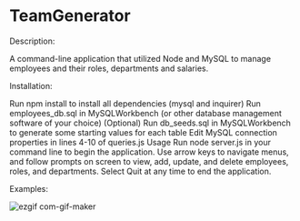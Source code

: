 # TeamGenerator

Description:

A command-line application that utilized Node and MySQL to manage employees and their roles, departments and salaries.

Installation:

Run npm install to install all dependencies (mysql and inquirer)
Run employees_db.sql in MySQLWorkbench (or other database management software of your choice)
(Optional) Run db_seeds.sql in MySQLWorkbench to generate some starting values for each table
Edit MySQL connection properties in lines 4-10 of queries.js
Usage
Run node server.js in your command line to begin the application. Use arrow keys to navigate menus, and follow prompts on screen to view, add, update, and delete employees, roles, and departments. Select Quit at any time to end the application.

Examples:

![ezgif com-gif-maker](https://user-images.githubusercontent.com/67922824/94298257-ab83de00-ff1a-11ea-96d8-b3681a25559a.gif)
